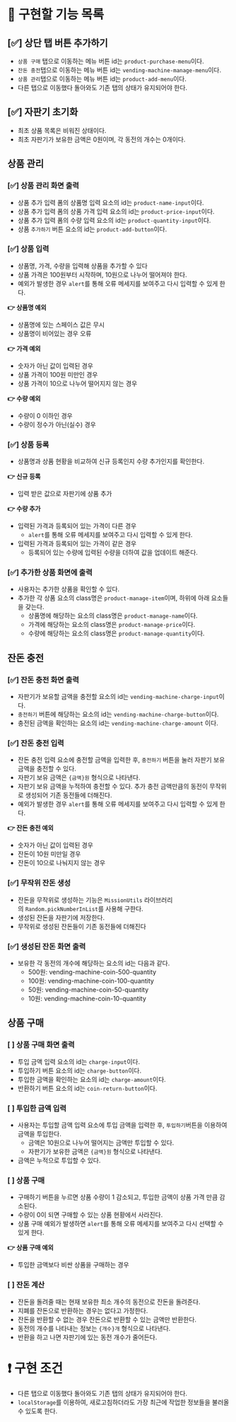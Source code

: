 # 📃 **구현할 기능 목록**

## [✅] 상단 탭 버튼 추가하기

- `상품 구매` 탭으로 이동하는 메뉴 버튼 id는 `product-purchase-menu`이다.
- `잔돈 충전`탭으로 이동하는 메뉴 버튼 id는 `vending-machine-manage-menu`이다.
- `상품 관리`탭으로 이동하는 메뉴 버튼 id는 `product-add-menu`이다.
- 다른 탭으로 이동했다 돌아와도 기존 탭의 상태가 유지되어야 한다.

## [✅] 자판기 초기화

- 최초 상품 목록은 비워진 상태이다.
- 최초 자판기가 보유한 금액은 0원이며, 각 동전의 개수는 0개이다.

## 상품 관리

### [✅] 상품 관리 화면 출력

- 상품 추가 입력 폼의 상품명 입력 요소의 id는 `product-name-input`이다.
- 상품 추가 입력 폼의 상품 가격 입력 요소의 id는 `product-price-input`이다.
- 상품 추가 입력 폼의 수량 입력 요소의 id는 `product-quantity-input`이다.
- 상품 `추가하기` 버튼 요소의 id는 `product-add-button`이다.

### [✅] 상품 입력

- 상품명, 가격, 수량을 입력해 상품을 추가할 수 있다
- 상품 가격은 100원부터 시작하며, 10원으로 나누어 떨어져야 한다.
- 예외가 발생한 경우 `alert`를 통해 오류 메세지를 보여주고 다시 입력할 수 있게 한다.

**👉 상품명 예외**

- 상품명에 있는 스페이스 값은 무시
- 상품명이 비어있는 경우 오류

**👉 가격 예외**

- 숫자가 아닌 값이 입력된 경우
- 상품 가격이 100원 미만인 경우
- 상품 가격이 10으로 나누어 떨어지지 않는 경우

**👉 수량 예외**

- 수량이 0 이하인 경우
- 수량이 정수가 아닌(실수) 경우

### [✅] 상품 등록

- 상품명과 상품 현황을 비교하여 신규 등록인지 수량 추가인지를 확인한다.

**👉 신규 등록**

- 입력 받은 값으로 자판기에 상품 추가

**👉 수량 추가**

- 입력된 가격과 등록되어 있는 가격이 다른 경우
  - `alert`를 통해 오류 메세지를 보여주고 다시 입력할 수 있게 한다.
- 입력된 가격과 등록되어 있는 가격이 같은 경우
  - 등록되어 있는 수량에 입력된 수량을 더하여 값을 업데이트 해준다.

### [✅] 추가한 상품 화면에 출력

- 사용자는 추가한 상품을 확인할 수 있다.
- 추가한 각 상품 요소의 class명은 `product-manage-item`이며, 하위에 아래 요소들을 갖는다.
  - 상품명에 해당하는 요소의 class명은 `product-manage-name`이다.
  - 가격에 해당하는 요소의 class명은 `product-manage-price`이다.
  - 수량에 해당하는 요소의 class명은 `product-manage-quantity`이다.

## 잔돈 충전

### [✅] 잔돈 충전 화면 출력

- 자판기가 보유할 금액을 충전할 요소의 id는 `vending-machine-charge-input`이다.
- `충전하기` 버튼에 해당하는 요소의 id는 `vending-machine-charge-button`이다.
- 충전된 금액을 확인하는 요소의 id는 `vending-machine-charge-amount` 이다.

### [✅] 잔돈 충전 입력

- 잔돈 충전 입력 요소에 충전할 금액을 입력한 후, `충전하기` 버튼을 눌러 자판기 보유 금액을 충전할 수 있다.
- 자판기 보유 금액은 `{금액}원` 형식으로 나타낸다.
- 자판기 보유 금액을 누적하여 충전할 수 있다. 추가 충전 금액만큼의 동전이 무작위로 생성되어 기존 동전들에 더해진다.
- 예외가 발생한 경우 `alert`를 통해 오류 메세지를 보여주고 다시 입력할 수 있게 한다.

**👉 잔돈 충전 예외**

- 숫자가 아닌 값이 입력된 경우
- 잔돈이 10원 미만일 경우
- 잔돈이 10으로 나눠지지 않는 경우

### [✅] 무작위 잔돈 생성

- 잔돈을 무작위로 생성하는 기능은 `MissionUtils` 라이브러리의 `Random.pickNumberInList`를 사용해 구한다.
- 생성된 잔돈을 자판기에 저장한다.
- 무작위로 생성된 잔돈들이 기존 동전들에 더해진다

### [✅] 생성된 잔돈 화면 출력

- 보유한 각 동전의 개수에 해당하는 요소의 id는 다음과 같다.
  - 500원: vending-machine-coin-500-quantity
  - 100원: vending-machine-coin-100-quantity
  - 50원: vending-machine-coin-50-quantity
  - 10원: vending-machine-coin-10-quantity

## 상품 구매

### [ ] 상품 구매 화면 출력

- 투입 금액 입력 요소의 id는 `charge-input`이다.
- 투입하기 버튼 요소의 id는 `charge-button`이다.
- 투입한 금액을 확인하는 요소의 id는 `charge-amount`이다.
- 반환하기 버튼 요소의 id는 `coin-return-button`이다.

### [ ] 투입한 금액 입력

- 사용자는 투입할 금액 입력 요소에 투입 금액을 입력한 후, `투입하기`버튼을 이용하여 금액을 투입한다.
  - 금액은 10원으로 나누어 떨어지는 금액만 투입할 수 있다.
  - 자판기가 보유한 금액은 `{금액}원` 형식으로 나타낸다.
- 금액은 누적으로 투입할 수 있다.

### [ ] 상품 구매

- 구매하기 버튼을 누르면 상품 수량이 1 감소되고, 투입한 금액이 상품 가격 만큼 감소된다.
- 수량이 0이 되면 구매할 수 있는 상품 현황에서 사라진다.
- 상품 구매 예외가 발생하면 `alert`를 통해 오류 메세지를 보여주고 다시 선택할 수 있게 한다.

**👉 상품 구매 예외**

- 투입한 금액보다 비싼 상품을 구매하는 경우

### [ ] 잔돈 계산

- 잔돈을 돌려줄 때는 현재 보유한 최소 개수의 동전으로 잔돈을 돌려준다.
- 지폐를 잔돈으로 반환하는 경우는 없다고 가정한다.
- 잔돈을 반환할 수 없는 경우 잔돈으로 반환할 수 있는 금액만 반환한다.
- 동전의 개수를 나타내는 정보는 `{개수}개` 형식으로 나타낸다.
- 반환을 하고 나면 자판기에 있는 동전 개수가 줄어든다.

# ❗ 구현 조건

- 다른 탭으로 이동했다 돌아와도 기존 탭의 상태가 유지되어야 한다.
- `localStorage`를 이용하여, 새로고침하더라도 가장 최근에 작업한 정보들을 불러올 수 있도록 한다.
